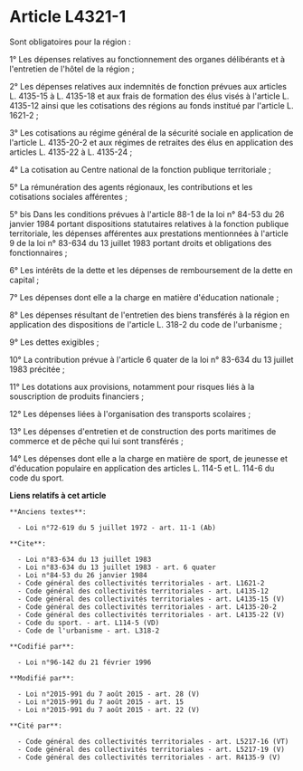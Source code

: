 # Article L4321-1

Sont obligatoires pour la région : 

1° Les dépenses relatives au fonctionnement des organes délibérants et à l'entretien de l'hôtel de la région ; 

2° Les dépenses relatives aux indemnités de fonction prévues aux articles L. 4135-15 à L. 4135-18 et aux frais de formation
des élus visés à l'article L. 4135-12 ainsi que les cotisations des régions au fonds institué par l'article L. 1621-2 ; 

3° Les cotisations au régime général de la sécurité sociale en application de l'article L. 4135-20-2 et aux régimes de
retraites des élus en application des articles L. 4135-22 à L. 4135-24 ; 

4° La cotisation au Centre national de la fonction publique territoriale ; 

5° La rémunération des agents régionaux, les contributions et les cotisations sociales afférentes ; 

5° bis Dans les conditions prévues à l'article 88-1 de la loi n° 84-53 du 26 janvier 1984 portant dispositions statutaires
relatives à la fonction publique territoriale, les dépenses afférentes aux prestations mentionnées à l'article 9 de la loi n°
83-634 du 13 juillet 1983 portant droits et obligations des fonctionnaires ; 

6° Les intérêts de la dette et les dépenses de remboursement de la dette en capital ; 

7° Les dépenses dont elle a la charge en matière d'éducation nationale ; 

8° Les dépenses résultant de l'entretien des biens transférés à la région en application des dispositions de l'article L.
318-2 du code de l'urbanisme ; 

9° Les dettes exigibles ; 

10° La contribution prévue à l'article 6 quater de la loi n° 83-634 du 13 juillet 1983 précitée ; 

11° Les dotations aux provisions, notamment pour risques liés à la souscription de produits financiers ; 

12° Les dépenses liées à l'organisation des transports scolaires ; 

13° Les dépenses d'entretien et de construction des ports maritimes de commerce et de pêche qui lui sont transférés ; 

14° Les dépenses dont elle a la charge en matière de sport, de jeunesse et d'éducation populaire en application des articles
L. 114-5 et L. 114-6 du code du sport.

**Liens relatifs à cet article**

	**Anciens textes**:

	  - Loi n°72-619 du 5 juillet 1972 - art. 11-1 (Ab)

	**Cite**:

	  - Loi n°83-634 du 13 juillet 1983
	  - Loi n°83-634 du 13 juillet 1983 - art. 6 quater
	  - Loi n°84-53 du 26 janvier 1984
	  - Code général des collectivités territoriales - art. L1621-2
	  - Code général des collectivités territoriales - art. L4135-12
	  - Code général des collectivités territoriales - art. L4135-15 (V)
	  - Code général des collectivités territoriales - art. L4135-20-2
	  - Code général des collectivités territoriales - art. L4135-22 (V)
	  - Code du sport. - art. L114-5 (VD)
	  - Code de l'urbanisme - art. L318-2

	**Codifié par**:

	  - Loi n°96-142 du 21 février 1996

	**Modifié par**:

	  - Loi n°2015-991 du 7 août 2015 - art. 28 (V)
	  - Loi n°2015-991 du 7 août 2015 - art. 15
	  - Loi n°2015-991 du 7 août 2015 - art. 22 (V)

	**Cité par**:

	  - Code général des collectivités territoriales - art. L5217-16 (VT)
	  - Code général des collectivités territoriales - art. L5217-19 (V)
	  - Code général des collectivités territoriales - art. R4135-9 (V)
